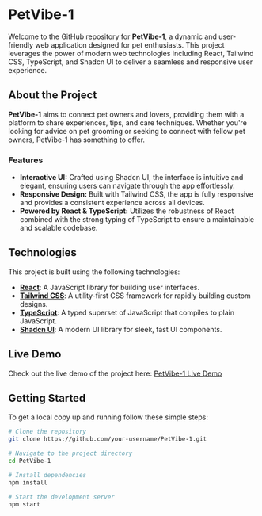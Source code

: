 # PetVibe-1

Welcome to the GitHub repository for **PetVibe-1**, a dynamic and user-friendly web application designed for pet enthusiasts. This project leverages the power of modern web technologies including React, Tailwind CSS, TypeScript, and Shadcn UI to deliver a seamless and responsive user experience.

## About the Project

**PetVibe-1** aims to connect pet owners and lovers, providing them with a platform to share experiences, tips, and care techniques. Whether you're looking for advice on pet grooming or seeking to connect with fellow pet owners, PetVibe-1 has something to offer.

### Features

- **Interactive UI:** Crafted using Shadcn UI, the interface is intuitive and elegant, ensuring users can navigate through the app effortlessly.
- **Responsive Design:** Built with Tailwind CSS, the app is fully responsive and provides a consistent experience across all devices.
- **Powered by React & TypeScript:** Utilizes the robustness of React combined with the strong typing of TypeScript to ensure a maintainable and scalable codebase.

## Technologies

This project is built using the following technologies:

- **[React](https://reactjs.org/)**: A JavaScript library for building user interfaces.
- **[Tailwind CSS](https://tailwindcss.com/)**: A utility-first CSS framework for rapidly building custom designs.
- **[TypeScript](https://www.typescriptlang.org/)**: A typed superset of JavaScript that compiles to plain JavaScript.
- **[Shadcn UI](https://shadcn.com/)**: A modern UI library for sleek, fast UI components.

## Live Demo

Check out the live demo of the project here: [PetVibe-1 Live Demo](https://eternal-love-and-fire.github.io/PetVibe-1/)

## Getting Started

To get a local copy up and running follow these simple steps:

```bash
# Clone the repository
git clone https://github.com/your-username/PetVibe-1.git

# Navigate to the project directory
cd PetVibe-1

# Install dependencies
npm install

# Start the development server
npm start
